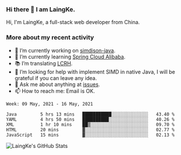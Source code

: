 ### Hi there 👋 I am LaingKe.

Hi, I'm LaingKe, a full-stack web developer from China.

### More about my recent activity

- 🔭 I’m currently working on [simdjson-java](https://github.com/laingke/simdjson-java).
- 🌱 I’m currently learning [Spring Cloud Alibaba](https://github.com/alibaba/spring-cloud-alibaba).
- :books: I’m translating [LCRH](https://github.com/LCTT/LCRH).
- 🤔 I’m looking for help with implement SIMD in native Java, I will be grateful if you can leave any idea.
- 💬 Ask me about anything at [issues](https://github.com/laingke/laingke/issues).
- 📫 How to reach me: Email is OK.

<!--START_SECTION:waka-->
```text
Week: 09 May, 2021 - 16 May, 2021

Java         5 hrs 13 mins   ███████████░░░░░░░░░░░░░░   43.40 % 
YAML         4 hrs 50 mins   ██████████░░░░░░░░░░░░░░░   40.26 % 
XML          1 hr 10 mins    ██▒░░░░░░░░░░░░░░░░░░░░░░   09.70 % 
HTML         20 mins         ▓░░░░░░░░░░░░░░░░░░░░░░░░   02.77 % 
JavaScript   15 mins         ▓░░░░░░░░░░░░░░░░░░░░░░░░   02.13 % 
```
<!--END_SECTION:waka-->

![LaingKe's GitHub Stats](https://github-readme-stats.vercel.app/api?username=laingke&show_icons=true&theme=nightowl&count_private=true)
